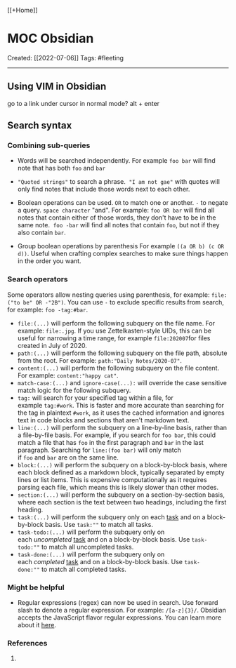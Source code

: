 [[+Home]]

# MOC Obsidian
Created:  [[2022-07-06]]
Tags: #fleeting 

---
## Using VIM in Obsidian
go to a link under cursor in normal mode?
alt + enter

## Search syntax

### Combining sub-queries

-   Words will be searched independently. 
        For example `foo bar` will find note that has both `foo` and `bar` 


-   `"Quoted strings"` to search a phrase. 
         `"I am not gae"` with quotes will only find notes that include those words next to each other. 


-   Boolean operations can be used. 
        `OR` to match one or another. 
        `-` to negate a query. 
        `space character` "and".
    For example: `foo OR bar` will find all notes that contain either of those words, they don't have to be in the same note. 
    `foo -bar` will find all notes that contain `foo`, but not if they also contain `bar`.


-   Group boolean operations by parenthesis 
        For example `((a OR b) (c OR d))`. 
        Useful when crafting complex searches to make sure things happen in the order you want.


### Search operators
Some operators allow nesting queries using parenthesis, 
for example: `file:("to be" OR -"2B")`. 
You can use `-` to exclude specific results from search, for example: `foo -tag:#bar`.

-   `file:(...)` will perform the following subquery on the file name. For example: `file:.jpg`. If you use Zettelkasten-style UIDs, this can be useful for narrowing a time range, for example `file:202007`for files created in July of 2020.
-   `path:(...)` will perform the following subquery on the file path, absolute from the root. For example: `path:"Daily Notes/2020-07"`.
-   `content:(...)` will perform the following subquery on the file content. For example: `content:"happy cat"`.
-   `match-case:(...)` and `ignore-case(...):` will override the case sensitive match logic for the following subquery.
-   `tag:` will search for your specified tag within a file, for example `tag:#work`. This is faster and more accurate than searching for the tag in plaintext `#work`, as it uses the cached information and ignores text in code blocks and sections that aren't markdown text.
-   `line:(...)` will perform the subquery on a line-by-line basis, rather than a file-by-file basis. For example, if you search for `foo bar`, this could match a file that has `foo` in the first paragraph and `bar` in the last paragraph. Searching for `line:(foo bar)` will only match if `foo` and `bar` are on the same line.
-   `block:(...)` will perform the subquery on a block-by-block basis, where each block defined as a markdown block, typically separated by empty lines or list items. This is expensive computationally as it requires parsing each file, which means this is likely slower than other modes.
-   `section:(...)` will perform the subquery on a section-by-section basis, where each section is the text between two headings, including the first heading.
-   `task:(...)` will perform the subquery only on each [task](https://help.obsidian.md/How+to/Format+your+notes#Task%20list) and on a block-by-block basis. Use `task:""` to match all tasks.
-   `task-todo:(...)` will perform the subquery only on each _uncompleted_ [task](https://help.obsidian.md/How+to/Format+your+notes#Task%20list) and on a block-by-block basis. Use `task-todo:""` to match all uncompleted tasks.
-   `task-done:(...)` will perform the subquery only on each _completed_ [task](https://help.obsidian.md/How+to/Format+your+notes#Task%20list) and on a block-by-block basis. Use `task-done:""` to match all completed tasks.




### Might be helpful

-   Regular expressions (regex) can now be used in search. Use forward slash to denote a regular expression. For example: `/[a-z]{3}/`. Obsidian accepts the JavaScript flavor regular expressions. You can learn more about it [here](https://developer.mozilla.org/en-US/docs/Web/JavaScript/Guide/Regular_Expressions).







### References
1. 
